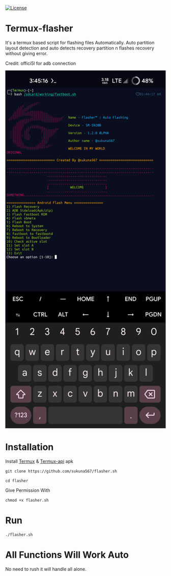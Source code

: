 [![License](https://img.shields.io/badge/License-Apache_2.0-blue.svg)](https://github.com/sukuna567/flasher/blob/main/LICENSE)
# Termux-flasher
It's a termux based script for flashing files Automatically. Auto partition layout detection and auto detects recovery partition n flashes recovery without giving error.

Credit: offici5l for adb connection


<img src="flasher.png" alt="Flasher Logo" width="520"/>

# Installation 

Install [Termux](https://f-droid.org/repo/com.termux_118.apk) & [Termux-api](https://f-droid.org/repo/com.termux.api_51.apk) apk


```
git clone https://github.com/sukuna567/flasher.sh
```
```
cd flasher
```
Give Permission With
```
chmod +x flasher.sh
```

# Run

```
./flasher.sh
```

# All Functions Will Work Auto
No need to rush it will handle all alone.
